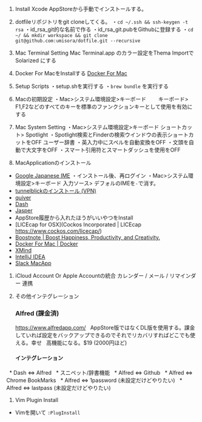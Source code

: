 
1. Install Xcode
AppStoreから手動でインストールする。

1. dotfileリポジトリをgit cloneしてくる。
・`cd ~/.ssh && ssh-keygen -t rsa`
・id_rsa_git的な名前で作る
・id_rsa_git.pubをGithubに登録する
・`cd ~/ && mkdir workspace && git clone git@github.com:umisora/dotfile.git --recursive`

1. Mac Terminal Setting
   Mac Terminal.app のカラー設定をThema ImportでSolarized にする

1. Docker For MacをInstallする
   [Docker For Mac](https://docs.docker.com/docker-for-mac/)

1. Setup Scripts
・setup.shを実行する
・`brew bundle` を実行する

1. Macの初期設定
・Mac>システム環境設定>キーボード
　　キーボード>　F1,F2などのすべてのキーを標準のファンクションキーとして使用を有効にする

1. Mac System Setting
・Mac>システム環境設定>キーボード
  ショートカット> Spotlight 
  ・Spotlight検索とFinderの検索ウインドウの表示ショートカットをOFF
  ユーザー辞書
  ・英入力中にスペルを自動変換をOFF
  ・文頭を自動で大文字をOFF
  ・スマート引用符とスマートダッシュを使用をOFF

1. MacApplicationのインストール
  * [Google Japanese IME](https://www.google.co.jp/ime/)
    ・インストール後、再ログイン
    ・Mac>システム環境設定>キーボード
      入力ソース> デフォルのIMEを`-`で消す。
  * [tunnelblickのインストール (VPN)](https://tunnelblick.net/downloads.html)
  * [quiver](http://happenapps.com/#quiver)
  * [Dash](https://kapeli.com/dash)  
  * [Jasper](https://jasperapp.io/)  
  * AppStore履歴から入れたほうがいいやつをInstall
  * [LICEcap for OSX](Cockos Incorporated | LICEcap https://www.cockos.com/licecap/)
  * [Boostnote \| Boost Happiness, Productivity, and Creativity\.](https://boostnote.io/)
  * [Docker For Mac \| Docker](https://www.docker.com/docker-mac)
  * [XMind](http://jp.xmind.net/)
  * [IntelliJ IDEA](https://www.jetbrains.com/idea/)
  * [Slack MacApp](https://slack.com/intl/ja-jp/downloads/osx)

1. iCloud Account Or Apple Accountの統合
   カレンダー / メール / リマインダー 連携

1. その他インテグレーション
   ### Alfred (課金済)  
   https://www.alfredapp.com/
   AppStore版ではなくDL版を使用する。課金していれば設定をバックアップできるのでそれでリカバリすればどこでも使える。幸せ
   高機能になる。$19 (2000円ほど)

   #### インテグレーション
   * Dash ⇔ Alfred
   * スニペット/辞書機能
   * Alfred ⇔ Github
   * Alfred ⇔ Chrome BookMarks 
   * Alfred ⇔ 1password (未設定だけどやりたい)
   * Alfred ⇔ lastpass (未設定だけどやりたい)

 1. Vim Plugin Install
   * Vimを開いて `:PlugInstall`
